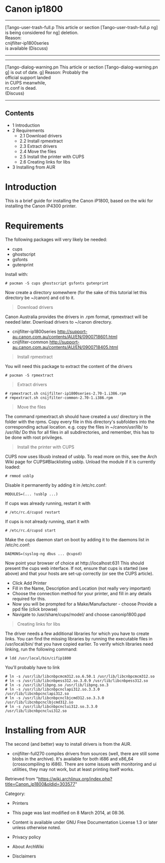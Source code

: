 Canon ip1800
============

  ------------------------ ------------------------ ------------------------
  [Tango-user-trash-full.p This article or section  [Tango-user-trash-full.p
  ng]                      is being considered for  ng]
                           deletion.                
                           Reason:                  
                           cnijfilter-ip1800series  
                           is available (Discuss)   
  ------------------------ ------------------------ ------------------------

  ------------------------ ------------------------ ------------------------
  [Tango-dialog-warning.pn This article or section  [Tango-dialog-warning.pn
  g]                       is out of date.          g]
                           Reason: Probably the     
                           official support landed  
                           in CUPS meanwhile,       
                           rc.conf is dead.         
                           (Discuss)                
  ------------------------ ------------------------ ------------------------

Contents
--------

-   1 Introduction
-   2 Requirements
    -   2.1 Download drivers
    -   2.2 Install rpmextract
    -   2.3 Extract drivers
    -   2.4 Move the files
    -   2.5 Install the printer with CUPS
    -   2.6 Creating links for libs
-   3 Installing from AUR

Introduction
============

This is a brief guide for installing the Canon iP1800, based on the wiki
for installing the Canon iP4300 printer.

Requirements
============

The following packages will very likely be needed:

-   cups
-   ghostscript
-   gsfonts
-   gutenprint

Install with:

    # pacman -S cups ghostscript gsfonts gutenprint

Now create a directory somewhere (for the sake of this tutorial let this
directory be ~/canon) and cd to it.

> Download drivers

Canon Australia provides the drivers in .rpm format, rpmextract will be
needed later. Download drivers to ~/canon directory.

-   cnijfilter-ip1800series
    http://support-au.canon.com.au/contents/AU/EN/0900718601.html
-   cnijfilter-common
    http://support-au.canon.com.au/contents/AU/EN/0900718405.html

> Install rpmextract

You will need this package to extract the content of the drivers

    # pacman -S rpmextract

> Extract drivers

    # rpmextract.sh cnijfilter-ip1800series-2.70-1.i386.rpm
    # rmpextract.sh cnijfilter-common-2.70-1.i386.rpm

> Move the files

The command rpmextract.sh should have created a usr/ directory in the
folder with the rpms. Copy every file in this directory's subfolders
into the corresponding actual location. e.g. copy the files in
~/canon/usr/lib/ to /usr/lib/ Do this for all files in all
subdirectories, and remember, this has to be done with root privileges.

> Install the printer with CUPS

CUPS now uses libusb instead of usblp. To read more on this, see the
Arch Wiki page for CUPS#Blacklisting usblp. Unload the module if it is
currently loaded:

    # rmmod usblp

Disable it permanently by adding it in /etc/rc.conf:

    MODULES=(... !usblp ...)

If cups was already running, restart it with

    # /etc/rc.d/cupsd restart

If cups is not already running, start it with

    # /etc/rc.d/cupsd start

Make the cups daemon start on boot by adding it to the daemons list in
/etc/rc.conf:

    DAEMONS=(syslog-ng dbus ... @cupsd)

Now point your browser of choice at http://localhost:631 This should
present the cups web interface. If not, ensure that cups is started (see
above) and that your hosts are set-up correctly (or see the CUPS
article).

-   Click Add Printer
-   Fill in the Name, Description and Location (not really very
    important)
-   Choose the connection method for your printer, and fill in any
    details required for this.
-   Now you will be prompted for a Make/Manufacturer - choose Provide a
    ppd file (click browse)
-   Navigate to /usr/share/cups/model/ and choose canonip1800.ppd

> Creating links for libs

The driver needs a few additional libraries for which you have to create
links. You can find the missing libraries by running the executable
files in /usr/local/bin/ that you have copied earlier. To verify which
libraries need linking, run the following command:

    # ldd /usr/local/bin/cifip1800

You'll probably have to link

    # ln -s /usr/lib/libcnbpcmcm312.so.6.50.1 /usr/lib/libcnbpcmcm312.so
    # ln -s /usr/lib/libcnbpess312.so.3.0.9 /usr/lib/libcnbpess312.so
    # ln -s /usr/lib/libpng.so /usr/lib/libpng.so.3
    # ln -s /usr/lib/libcnbpcnclapi312.so.3.3.0 /usr/lib/libcnbpcnclapi312.so
    # ln -s /usr/lib/libcnbpcnclbjcmd312.so.3.3.0 /usr/lib/libcnbpcnclbjcmd312.so
    # ln -s /usr/lib/libcnbpcnclui312.so.3.3.0 /usr/lib/libcnbpcnclui312.so

  

Installing from AUR
===================

The second (and better) way to install drivers is from the AUR.

-   cnijfilter-full270 compiles drivers from sources (well, there are
    still some blobs in the archive). It's available for both i686 and
    x86_64 (crosscompiling to i686). There are some issues with
    monitoring and ui utilities, they may not work, but at least
    printing itself works.

Retrieved from
"https://wiki.archlinux.org/index.php?title=Canon_ip1800&oldid=303577"

Category:

-   Printers

-   This page was last modified on 8 March 2014, at 08:36.
-   Content is available under GNU Free Documentation License 1.3 or
    later unless otherwise noted.
-   Privacy policy
-   About ArchWiki
-   Disclaimers
